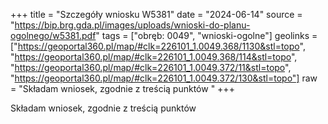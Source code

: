 +++
title = "Szczegóły wniosku W5381"
date = "2024-06-14"
source = "https://bip.brg.gda.pl/images/uploads/wnioski-do-planu-ogolnego/w5381.pdf"
tags = ["obręb: 0049", "wnioski-ogolne"]
geolinks = ["https://geoportal360.pl/map/#clk=226101_1.0049.368/1130&stl=topo", "https://geoportal360.pl/map/#clk=226101_1.0049.368/114&stl=topo", "https://geoportal360.pl/map/#clk=226101_1.0049.372/11&stl=topo", "https://geoportal360.pl/map/#clk=226101_1.0049.372/130&stl=topo"]
raw = "Składam wniosek, zgodnie z treścią punktów "
+++

Składam wniosek, zgodnie z treścią punktów 



